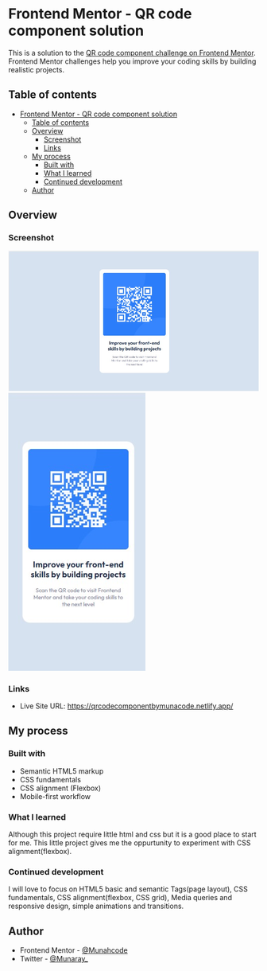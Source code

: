 # Frontend Mentor - QR code component solution

This is a solution to the [QR code component challenge on Frontend Mentor](https://www.frontendmentor.io/challenges/qr-code-component-iux_sIO_H). Frontend Mentor challenges help you improve your coding skills by building realistic projects.

## Table of contents

- [Frontend Mentor - QR code component solution](#frontend-mentor---qr-code-component-solution)
  - [Table of contents](#table-of-contents)
  - [Overview](#overview)
    - [Screenshot](#screenshot)
    - [Links](#links)
  - [My process](#my-process)
    - [Built with](#built-with)
    - [What I learned](#what-i-learned)
    - [Continued development](#continued-development)
  - [Author](#author)

## Overview

### Screenshot

![](./screenshots/Desktop%20preview%20screenshot.jpg)
![](./screenshots/mobile%20preview%20screenshot.jpg)

### Links


-  Live Site URL: https://qrcodecomponentbymunacode.netlify.app/

## My process

### Built with

-   Semantic HTML5 markup
-   CSS fundamentals
-   CSS alignment (Flexbox)
-   Mobile-first workflow

### What I learned

Although this project require little html and css but it is a good place to start for me. This little project gives me the oppurtunity to experiment with CSS alignment(flexbox).

### Continued development

I will love to focus on HTML5 basic and semantic Tags(page layout), CSS fundamentals, CSS alignment(flexbox, CSS grid), Media queries and responsive design, simple animations and transitions.

## Author

-   Frontend Mentor - [@Munahcode](https://www.frontendmentor.io/profile/Munahcode)
-   Twitter - [@Munaray_](https://www.twitter.com/Munaray_)
